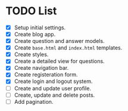 # TODO List
- [x] Setup initial settings.
- [x] Create blog app.
- [x] Create question and answer models.
- [x] Create `base.html` and `index.html` templates.
- [x] Create styles.
- [X] Create a detailed view for questions.
- [x] Create navigation bar.
- [x] Create registeration form.
- [x] Create login and logout system.
- [ ] Create and update user profile.
- [ ] Create, update and delete posts.
- [ ] Add pagination.